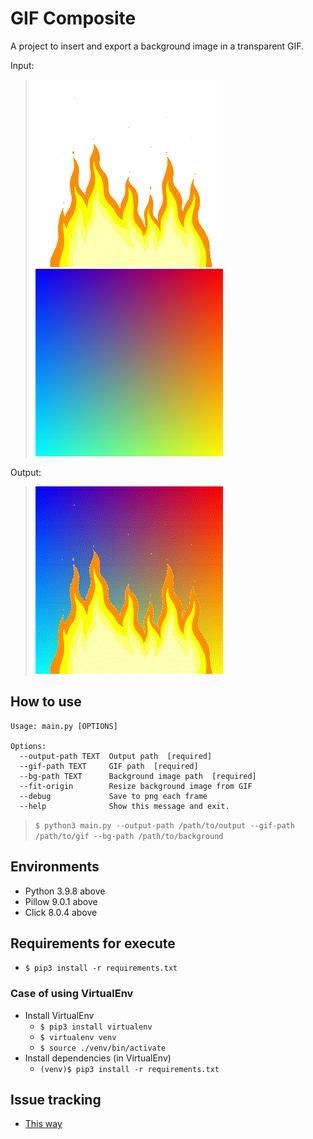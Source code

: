 # GIF Composite

A project to insert and export a background image in a transparent GIF.

Input:
> ![](/test.gif) ![](/test.png)

Output:
> ![](/output.gif)

## How to use

```
Usage: main.py [OPTIONS]

Options:
  --output-path TEXT  Output path  [required]
  --gif-path TEXT     GIF path  [required]
  --bg-path TEXT      Background image path  [required]
  --fit-origin        Resize background image from GIF
  --debug             Save to png each frame
  --help              Show this message and exit.
```

> `$ python3 main.py --output-path /path/to/output --gif-path /path/to/gif --bg-path /path/to/background`

## Environments

- Python 3.9.8 above
- Pillow 9.0.1 above
- Click 8.0.4 above

## Requirements for execute

- `$ pip3 install -r requirements.txt`

### Case of using VirtualEnv

- Install VirtualEnv
  - `$ pip3 install virtualenv`
  - `$ virtualenv venv`
  - `$ source ./venv/bin/activate`
- Install dependencies (in VirtualEnv)
  - `(venv)$ pip3 install -r requirements.txt`

## Issue tracking

- [This way](https://github.com/onsemy/GIFComposite/issues)
